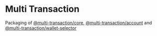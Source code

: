 # Multi Transaction
Packaging of [@multi-transaction/core](../core/README.md), [@multi-transaction/account](../account/README.md) and [@multi-transaction/wallet-selector](../wallet-selector/README.md)
